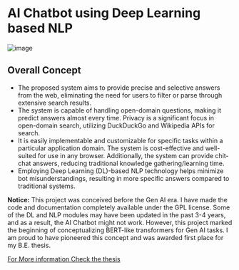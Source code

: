 # AI Chatbot using Deep Learning based NLP 

![image](https://github.com/PandiaJason/AI-DL-NLP-CHATBOT/assets/100123063/594646c3-145f-45f2-9cb9-2b9c3961993f)

## Overall Concept

- The proposed system aims to provide precise and selective answers from the web, eliminating the need for users to filter or parse through extensive search results. 
- The system is capable of handling open-domain questions, making it predict answers almost every time. Privacy is a significant focus in open-domain search, utilizing DuckDuckGo and Wikipedia APIs for search.
- It is easily implementable and customizable for specific tasks within a particular application domain. The system is cost-effective and well-suited for use in any browser. Additionally, the system can provide chit-chat answers, reducing traditional knowledge gathering/learning time.
- Employing Deep Learning (DL)-based NLP technology helps minimize bot misunderstandings, resulting in more specific answers compared to traditional systems.


**Notice:** This project was conceived before the Gen AI era. I have made the code and documentation completely available under the GPL license. Some of the DL and NLP modules may have been updated in the past 3-4 years, and as a result, the AI Chatbot might not work. However, this project marked the beginning of conceptualizing BERT-like transformers for Gen AI tasks. I am proud to have pioneered this concept and was awarded first place for my B.E. thesis.

[For More information Check the thesis](https://github.com/PandiaJason/AI-DL-NLP-CHATBOT/blob/main/AI%20Chatbot%20Design%20using%20Deep%20Learning%20based%20NLP.pdf)

